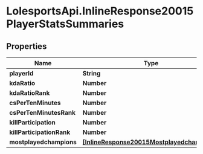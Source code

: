 # LolesportsApi.InlineResponse20015PlayerStatsSummaries

## Properties
Name | Type | Description | Notes
------------ | ------------- | ------------- | -------------
**playerId** | **String** |  | 
**kdaRatio** | **Number** |  | 
**kdaRatioRank** | **Number** |  | 
**csPerTenMinutes** | **Number** |  | 
**csPerTenMinutesRank** | **Number** |  | 
**killParticipation** | **Number** |  | 
**killParticipationRank** | **Number** |  | 
**mostplayedchampions** | [**[InlineResponse20015Mostplayedchampions]**](InlineResponse20015Mostplayedchampions.md) |  | 
